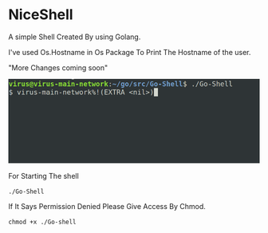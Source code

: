 # NiceShell 

A simple Shell Created By using Golang.


I've used Os.Hostname in Os Package To Print The Hostname of the user.

"More Changes coming soon"


![Alt Text](./Images/nice.png "Shell Ss")


For Starting The shell

```
./Go-Shell
```
If It Says Permission Denied Please Give Access By Chmod.


```
chmod +x ./Go-shell
```
